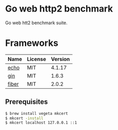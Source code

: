 # Go web http2 benchmark

Go web htt2 benchmark suite.

# Frameworks

| Name                       | License           | Version          |
| ---------------------------| ----------------- | ---------------- |
| [echo]                     | MIT               | 4.1.17           |
| [gin]                      | MIT               | 1.6.3            |
| [fiber]                    | MIT               | 2.0.2            |

[echo]: https://github.com/labstack/echo
[gin]: https://github.com/gin-gonic/gin
[fiber]: https://github.com/gofiber/fiber


## Prerequisites

```sh
$ brew install vegeta mkcert
$ mkcert -install
$ mkcert localhost 127.0.0.1 ::1
```
